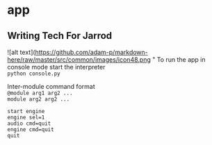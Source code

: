 # app
## Writing Tech For Jarrod
![alt text](https://github.com/adam-p/markdown-here/raw/master/src/common/images/icon48.png "
To run the app in console mode start the interpreter  
`python console.py`  

Inter-module command format  
`@module arg1 arg2 ...`  
`module arg2 arg2 ...`

`start engine`  
`engine sel=1`  
`audio cmd=quit`  
`engine cmd=quit`  
`quit`  
